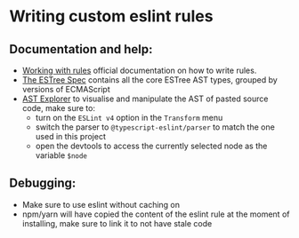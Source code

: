 # Writing custom eslint rules

## Documentation and help:

- [Working with rules](https://eslint.org/docs/developer-guide/working-with-rules) official documentation on how to write rules.
- [The ESTree Spec](https://github.com/estree/estree) contains all the core ESTree AST types, grouped by versions of ECMAScript
- [AST Explorer](https://astexplorer.net/) to visualise and manipulate the AST of pasted source code, make sure to:
  - turn on the `ESLint v4` option in the `Transform` menu
  - switch the parser to `@typescript-eslint/parser` to match the one used in this project
  - open the devtools to access the currently selected node as the variable `$node`

## Debugging:

- Make sure to use eslint without caching on
- npm/yarn will have copied the content of the eslint rule at the moment of installing, make sure to link it to not have stale code
